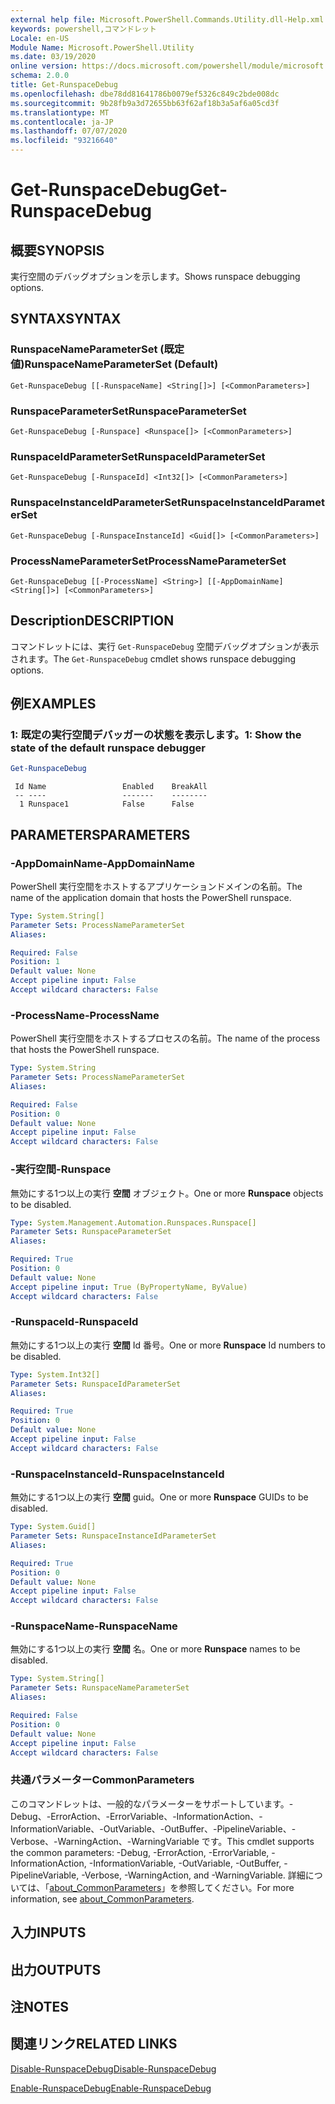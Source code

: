 ```yaml
---
external help file: Microsoft.PowerShell.Commands.Utility.dll-Help.xml
keywords: powershell,コマンドレット
Locale: en-US
Module Name: Microsoft.PowerShell.Utility
ms.date: 03/19/2020
online version: https://docs.microsoft.com/powershell/module/microsoft.powershell.utility/get-runspacedebug?view=powershell-6&WT.mc_id=ps-gethelp
schema: 2.0.0
title: Get-RunspaceDebug
ms.openlocfilehash: dbe78dd81641786b0079ef5326c849c2bde008dc
ms.sourcegitcommit: 9b28fb9a3d72655bb63f62af18b3a5af6a05cd3f
ms.translationtype: MT
ms.contentlocale: ja-JP
ms.lasthandoff: 07/07/2020
ms.locfileid: "93216640"
---
```

# <span data-ttu-id="97db1-103">Get-RunspaceDebug</span><span class="sxs-lookup"><span data-stu-id="97db1-103">Get-RunspaceDebug</span></span>

## <span data-ttu-id="97db1-104">概要</span><span class="sxs-lookup"><span data-stu-id="97db1-104">SYNOPSIS</span></span>
<span data-ttu-id="97db1-105">実行空間のデバッグオプションを示します。</span><span class="sxs-lookup"><span data-stu-id="97db1-105">Shows runspace debugging options.</span></span>

## <span data-ttu-id="97db1-106">SYNTAX</span><span class="sxs-lookup"><span data-stu-id="97db1-106">SYNTAX</span></span>

### <span data-ttu-id="97db1-107">RunspaceNameParameterSet (既定値)</span><span class="sxs-lookup"><span data-stu-id="97db1-107">RunspaceNameParameterSet (Default)</span></span>

```
Get-RunspaceDebug [[-RunspaceName] <String[]>] [<CommonParameters>]
```

### <span data-ttu-id="97db1-108">RunspaceParameterSet</span><span class="sxs-lookup"><span data-stu-id="97db1-108">RunspaceParameterSet</span></span>

```
Get-RunspaceDebug [-Runspace] <Runspace[]> [<CommonParameters>]
```

### <span data-ttu-id="97db1-109">RunspaceIdParameterSet</span><span class="sxs-lookup"><span data-stu-id="97db1-109">RunspaceIdParameterSet</span></span>

```
Get-RunspaceDebug [-RunspaceId] <Int32[]> [<CommonParameters>]
```

### <span data-ttu-id="97db1-110">RunspaceInstanceIdParameterSet</span><span class="sxs-lookup"><span data-stu-id="97db1-110">RunspaceInstanceIdParameterSet</span></span>

```
Get-RunspaceDebug [-RunspaceInstanceId] <Guid[]> [<CommonParameters>]
```

### <span data-ttu-id="97db1-111">ProcessNameParameterSet</span><span class="sxs-lookup"><span data-stu-id="97db1-111">ProcessNameParameterSet</span></span>

```
Get-RunspaceDebug [[-ProcessName] <String>] [[-AppDomainName] <String[]>] [<CommonParameters>]
```

## <span data-ttu-id="97db1-112">Description</span><span class="sxs-lookup"><span data-stu-id="97db1-112">DESCRIPTION</span></span>

<span data-ttu-id="97db1-113">コマンドレットには、実行 `Get-RunspaceDebug` 空間デバッグオプションが表示されます。</span><span class="sxs-lookup"><span data-stu-id="97db1-113">The `Get-RunspaceDebug` cmdlet shows runspace debugging options.</span></span>

## <span data-ttu-id="97db1-114">例</span><span class="sxs-lookup"><span data-stu-id="97db1-114">EXAMPLES</span></span>

### <span data-ttu-id="97db1-115">1: 既定の実行空間デバッガーの状態を表示します。</span><span class="sxs-lookup"><span data-stu-id="97db1-115">1: Show the state of the default runspace debugger</span></span>

```powershell
Get-RunspaceDebug
```

```Output
 Id Name                 Enabled    BreakAll
 -- ----                 -------    --------
  1 Runspace1            False      False
```

## <span data-ttu-id="97db1-116">PARAMETERS</span><span class="sxs-lookup"><span data-stu-id="97db1-116">PARAMETERS</span></span>

### <span data-ttu-id="97db1-117">-AppDomainName</span><span class="sxs-lookup"><span data-stu-id="97db1-117">-AppDomainName</span></span>

<span data-ttu-id="97db1-118">PowerShell 実行空間をホストするアプリケーションドメインの名前。</span><span class="sxs-lookup"><span data-stu-id="97db1-118">The name of the application domain that hosts the PowerShell runspace.</span></span>

```yaml
Type: System.String[]
Parameter Sets: ProcessNameParameterSet
Aliases:

Required: False
Position: 1
Default value: None
Accept pipeline input: False
Accept wildcard characters: False
```

### <span data-ttu-id="97db1-119">-ProcessName</span><span class="sxs-lookup"><span data-stu-id="97db1-119">-ProcessName</span></span>

<span data-ttu-id="97db1-120">PowerShell 実行空間をホストするプロセスの名前。</span><span class="sxs-lookup"><span data-stu-id="97db1-120">The name of the process that hosts the PowerShell runspace.</span></span>

```yaml
Type: System.String
Parameter Sets: ProcessNameParameterSet
Aliases:

Required: False
Position: 0
Default value: None
Accept pipeline input: False
Accept wildcard characters: False
```

### <span data-ttu-id="97db1-121">-実行空間</span><span class="sxs-lookup"><span data-stu-id="97db1-121">-Runspace</span></span>

<span data-ttu-id="97db1-122">無効にする1つ以上の実行 **空間** オブジェクト。</span><span class="sxs-lookup"><span data-stu-id="97db1-122">One or more **Runspace** objects to be disabled.</span></span>

```yaml
Type: System.Management.Automation.Runspaces.Runspace[]
Parameter Sets: RunspaceParameterSet
Aliases:

Required: True
Position: 0
Default value: None
Accept pipeline input: True (ByPropertyName, ByValue)
Accept wildcard characters: False
```

### <span data-ttu-id="97db1-123">-RunspaceId</span><span class="sxs-lookup"><span data-stu-id="97db1-123">-RunspaceId</span></span>

<span data-ttu-id="97db1-124">無効にする1つ以上の実行 **空間** Id 番号。</span><span class="sxs-lookup"><span data-stu-id="97db1-124">One or more **Runspace** Id numbers to be disabled.</span></span>

```yaml
Type: System.Int32[]
Parameter Sets: RunspaceIdParameterSet
Aliases:

Required: True
Position: 0
Default value: None
Accept pipeline input: False
Accept wildcard characters: False
```

### <span data-ttu-id="97db1-125">-RunspaceInstanceId</span><span class="sxs-lookup"><span data-stu-id="97db1-125">-RunspaceInstanceId</span></span>

<span data-ttu-id="97db1-126">無効にする1つ以上の実行 **空間** guid。</span><span class="sxs-lookup"><span data-stu-id="97db1-126">One or more **Runspace** GUIDs to be disabled.</span></span>

```yaml
Type: System.Guid[]
Parameter Sets: RunspaceInstanceIdParameterSet
Aliases:

Required: True
Position: 0
Default value: None
Accept pipeline input: False
Accept wildcard characters: False
```

### <span data-ttu-id="97db1-127">-RunspaceName</span><span class="sxs-lookup"><span data-stu-id="97db1-127">-RunspaceName</span></span>

<span data-ttu-id="97db1-128">無効にする1つ以上の実行 **空間** 名。</span><span class="sxs-lookup"><span data-stu-id="97db1-128">One or more **Runspace** names to be disabled.</span></span>

```yaml
Type: System.String[]
Parameter Sets: RunspaceNameParameterSet
Aliases:

Required: False
Position: 0
Default value: None
Accept pipeline input: False
Accept wildcard characters: False
```

### <span data-ttu-id="97db1-129">共通パラメーター</span><span class="sxs-lookup"><span data-stu-id="97db1-129">CommonParameters</span></span>

<span data-ttu-id="97db1-130">このコマンドレットは、一般的なパラメーターをサポートしています。-Debug、-ErrorAction、-ErrorVariable、-InformationAction、-InformationVariable、-OutVariable、-OutBuffer、-PipelineVariable、-Verbose、-WarningAction、-WarningVariable です。</span><span class="sxs-lookup"><span data-stu-id="97db1-130">This cmdlet supports the common parameters: -Debug, -ErrorAction, -ErrorVariable, -InformationAction, -InformationVariable, -OutVariable, -OutBuffer, -PipelineVariable, -Verbose, -WarningAction, and -WarningVariable.</span></span> <span data-ttu-id="97db1-131">詳細については、「[about_CommonParameters](https://go.microsoft.com/fwlink/?LinkID=113216)」を参照してください。</span><span class="sxs-lookup"><span data-stu-id="97db1-131">For more information, see [about_CommonParameters](https://go.microsoft.com/fwlink/?LinkID=113216).</span></span>

## <span data-ttu-id="97db1-132">入力</span><span class="sxs-lookup"><span data-stu-id="97db1-132">INPUTS</span></span>

## <span data-ttu-id="97db1-133">出力</span><span class="sxs-lookup"><span data-stu-id="97db1-133">OUTPUTS</span></span>

## <span data-ttu-id="97db1-134">注</span><span class="sxs-lookup"><span data-stu-id="97db1-134">NOTES</span></span>

## <span data-ttu-id="97db1-135">関連リンク</span><span class="sxs-lookup"><span data-stu-id="97db1-135">RELATED LINKS</span></span>

[<span data-ttu-id="97db1-136">Disable-RunspaceDebug</span><span class="sxs-lookup"><span data-stu-id="97db1-136">Disable-RunspaceDebug</span></span>](Disable-RunspaceDebug.md)

[<span data-ttu-id="97db1-137">Enable-RunspaceDebug</span><span class="sxs-lookup"><span data-stu-id="97db1-137">Enable-RunspaceDebug</span></span>](Enable-RunspaceDebug.md)
